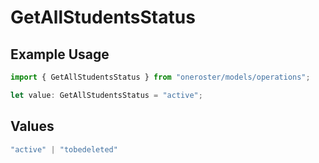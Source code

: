 # GetAllStudentsStatus

## Example Usage

```typescript
import { GetAllStudentsStatus } from "oneroster/models/operations";

let value: GetAllStudentsStatus = "active";
```

## Values

```typescript
"active" | "tobedeleted"
```